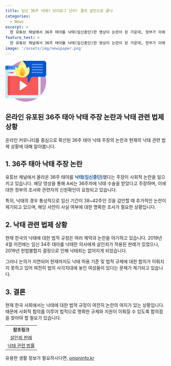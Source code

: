 ```yaml
---
title: 임신 36주 낙태? 브이로그 난리! 결국 살인으로 끝나
categories:
  - News
excerpt: >
  한 유튜브 채널에서 36주 태아를 낙태(임신중단)한 영상이 논란이 된 가운데, 정부가 이에 대한 수사를 요청했다. 이에 관련한 사실 여부가 확인되면 출산 직전에 낙태된 사례로, 보건복지부는 해당 영상 관련한 수사를 요청했다고 15일 밝혔다. 낙태죄가 헌법불합지 결정으로 인해 없어진 상황에서 낙태 허용 기준에 대한 논의가 여전히 진전을 보지 못하고 있어, 낙태 여성들이 법의 사각지대에 놓인 상황이 지속되고 있다는 지적이 나오고 있다.
feature_text: >
  한 유튜브 채널에서 36주 태아를 낙태(임신중단)한 영상이 논란이 된 가운데, 정부가 이에 대한 수사를 요청했다. 이에 관련한 사실 여부가 확인되면 출산 직전에 낙태된 사례로, 보건복지부는 해당 영상 관련한 수사를 요청했다고 15일 밝혔다. 낙태죄가 헌법불합지 결정으로 인해 없어진 상황에서 낙태 허용 기준에 대한 논의가 여전히 진전을 보지 못하고 있어, 낙태 여성들이 법의 사각지대에 놓인 상황이 지속되고 있다는 지적이 나오고 있다.
image: '/assets/img/newspaper.png'
---
```


<p><img src="/assets/img/news.png" alt="rentncar 속보" /></p>

<h2>온라인 유포된 36주 태아 낙태 주장 논란과 낙태 관련 법제 상황</h2>

<p data-ke-size="size16">온라인 커뮤니티를 중심으로 확산된 36주 태아 낙태 주장의 논란과 현재의 낙태 관련 법제 상황에 대해 알아봅니다.</p>

<h2>1. 36주 태아 낙태 주장 논란</h2>

<p data-ke-size="size16">유튜브 채널에서 올라온 36주 태아를 <b><span style="color: #1a5490;">낙태(임신중단)</span></b>했다는 주장이 사회적 논란을 일으키고 있습니다. 해당 영상을 통해 A씨는 36주차에 낙태 수술을 받았다고 주장하며, 이에 대한 정부의 조사와 관련자의 신원확인이 요청되고 있습니다.</p>

<p data-ke-size="size16">특히, 낙태의 경우 통상적으로 임신 기간이 38~42주인 것을 감안할 때 추가적인 논란이 제기되고 있으며, 해당 사안이 사실 여부에 대한 명확한 조사가 필요한 상황입니다.</p>

<h2>2. 낙태 관련 법제 상황</h2>

<p data-ke-size="size16">현재 한국의 낙태에 대한 법적 규정은 여러 제약과 논란을 야기하고 있습니다. 2019년 4월 이전에는 임신 34주 태아를 낙태한 의사에게 살인죄가 적용된 판례가 있었으나, 2019년 헌법불합지 결정으로 인해 낙태죄는 없어지게 되었습니다.</p>

<p data-ke-size="size16">그러나 논의가 지연되어 현재까지도 낙태 허용 기준 및 법적 규제에 대한 합의가 이뤄지지 못하고 있어 여전히 법의 사각지대에 놓인 여성들이 있다는 문제가 제기되고 있습니다.</p>

<h2>3. 결론</h2>

<p data-ke-size="size16">현재 한국 사회에서는 낙태에 대한 법적 규정이 여전히 논란의 여지가 있는 상황입니다. 때문에 사회적 합의를 이루어 법적으로 명확한 규제와 지원이 이뤄질 수 있도록 합의점을 찾아야 할 필요가 있습니다.</p>

<table>
    <tbody>
        <tr>
            <td style="text-align: center; height: 17px;"><b>참조링크</b></td>
        </tr>
        <tr>
            <td style="text-align: center; height: 17px;"><a href="https://google.com">살인죄 판례</a></td>
        </tr>
        <tr>
            <td style="text-align: center; height: 17px;"><a href="https://google.com">낙태 관련 법률</a></td>
        </tr>
    </tbody>
</table>
유용한 생활 정보가 필요하시다면, <a href="https://onioninfo.kr" rel="dofollow">onioninfo.kr</a>


